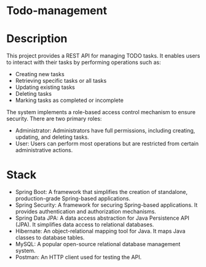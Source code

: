 # Todo-management

# Description

This project provides a REST API for managing TODO tasks. It enables users to interact with their tasks by performing operations such as:

- Creating new tasks
- Retrieving specific tasks or all tasks
- Updating existing tasks
- Deleting tasks
- Marking tasks as completed or incomplete

The system implements a role-based access control mechanism to ensure security. There are two primary roles:

- Administrator: Administrators have full permissions, including creating, updating, and deleting tasks.
- User: Users can perform most operations but are restricted from certain administrative actions.

# Stack

- Spring Boot: A framework that simplifies the creation of standalone, production-grade Spring-based applications.
- Spring Security: A framework for securing Spring-based applications. It provides authentication and authorization mechanisms.
- Spring Data JPA: A data access abstraction for Java Persistence API (JPA). It simplifies data access to relational databases.
- Hibernate: An object-relational mapping tool for Java. It maps Java classes to database tables.
- MySQL: A popular open-source relational database management system.
- Postman: An HTTP client used for testing the API.
